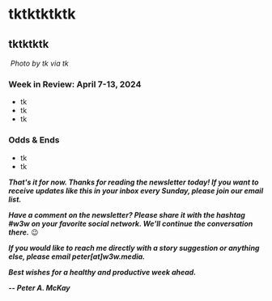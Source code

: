 <!--

Draft social posts...

https://slate.com/human-interest/2024/03/insomnia-cures-drug-free-sleeplessness-lewis-carroll-book.html

https://www.nasdaq.com/articles/why-blockchain-technology-is-the-future-of-supply-chain-and-vendor-management

https://slate.com/business/2024/03/supporting-parents-financially-generational-wealth.html

https://bettermarketing.pub/youre-wasting-your-time-posting-daily-on-linkedin-6c7b1337bcdf

https://stanfordbinettest.com/

https://www.vogue.com/article/joan-didion-self-respect-essay-1961

-->

# tktktktktk
## tktktktk

![]()
*Photo by tk via tk*

<!-- Lede item. Should run ~450 words.

Some possibilities:

- HOMEBIAS: Does it exist in tech, as in the stock market?

- AI: Interesecting with crypto. Focus on how the interesection of AI and crypto is shaping up, with good, bad and inbetween examples.

- SVDISRUPTION: Why should Big Tech be immune to the pattern of disruption it's brought to other industries? All its players are decades-old incumbents, subject to all the forces of stagnation we've seen elsewhere.

  Founding dates and ages of the Magnificent 7 by year-end 2024:

  - Microsoft: 1975   49
  - Apple: 1976       48
  - Nvidia: 1993      31
  - Amazon: 1994      30
  - Alphabet: 1998    26
  - Tesla: 2003       21
  - Meta: 2004        20

-->

### Week in Review: April 7-13, 2024

<!-- Prompt: Leo, please summarize the news article in this browser tab. I'm looking for a paragraph of 2-3 conversational sentences, suitable to use in a newsletter I'm working on. -->

- tk
- tk
- tk

### Odds & Ends

- tk
- tk

_**That's it for now. Thanks for reading the newsletter today! If you want to receive updates like this in your inbox every Sunday, please join our email list.**_

_**Have a comment on the newsletter? Please share it with the hashtag #w3w on your favorite social network. We'll continue the conversation there.**_ 😉

_**If you would like to reach me directly with a story suggestion or anything else, please email peter[at]w3w.media.**_

_**Best wishes for a healthy and productive week ahead.**_  

_**-- Peter A. McKay**_  
